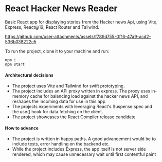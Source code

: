 # React Hacker News Reader

Basic React app for displaying stories from the Hacker news Api, using Vite, Express, React@19, React Router and Tailwind.

https://github.com/user-attachments/assets/f789d755-0f16-47a9-acd2-536b038222c5

To run the project, clone it to your machine and run:

```Shell
npm i
npm start
```

#### Architectural decisions

- The project uses Vite and Tailwind for swift prototyping.
- The project includes an API proxy written in express. The proxy uses in-memory cache for balancing load against the hacker news API, and reshapes the incoming data for use in this app.
- The projects experiments with leveraging React's Suspense spec and the use() hook for data fetching on the client.
- The project showcases the React Compiler release candidate

#### How to advance

- The project is written in happy paths. A good advancement would be to include tests, error handling on the backend etc.
- While the project includes Express, the app itself is not server side rendered, which may cause unnecessary wait until first contentful paint

